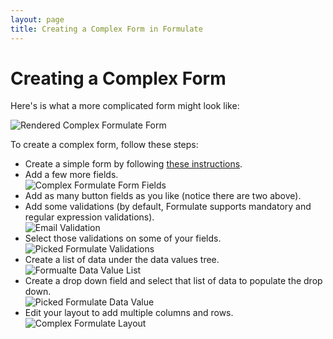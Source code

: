 ```yaml
---
layout: page
title: Creating a Complex Form in Formulate
---
```


# Creating a Complex Form

Here's is what a more complicated form might look like:

![Rendered Complex Formulate Form](/images/complex-form/done.png)

To create a complex form, follow these steps:

* Create a simple form by following [these instructions](/simple-form).
* Add a few more fields.  
![Complex Formulate Form Fields](/images/complex-form/fields.png)
* Add as many button fields as you like (notice there are two above).
* Add some validations (by default, Formulate supports mandatory and regular expression validations).  
![Email Validation](/images/complex-form/email.png)
* Select those validations on some of your fields.  
![Picked Formulate Validations](/images/complex-form/picked-validations.png)
* Create a list of data under the data values tree.  
![Formualte Data Value List](/images/complex-form/data-value-list.png)
* Create a drop down field and select that list of data to populate the drop down.  
![Picked Formulate Data Value](/images/complex-form/picked-data-value.png)
* Edit your layout to add multiple columns and rows.  
![Complex Formulate Layout](/images/complex-form/complex-layout.png)